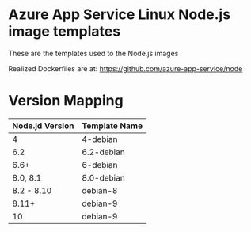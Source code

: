 # Azure App Service Linux Node.js image templates

These are the templates used to the Node.js images

Realized Dockerfiles are at: https://github.com/azure-app-service/node

# Version Mapping
|Node.jd Version | Template Name|
|----------------|--------------|
| 4              | 4-debian     |
| 6.2            | 6.2-debian   |
| 6.6+           | 6-debian     |
| 8.0, 8.1       | 8.0-debian   |
| 8.2 - 8.10     | debian-8     |
| 8.11+          | debian-9     |
| 10             | debian-9     |
